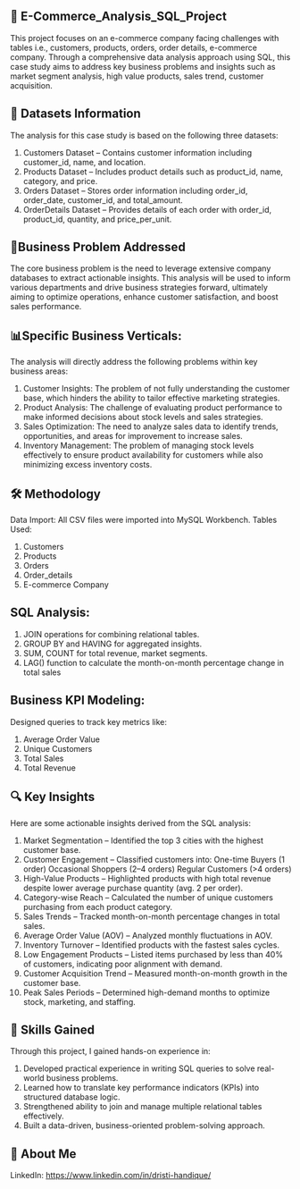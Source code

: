 ## 📌 E-Commerce_Analysis_SQL_Project
This project focuses on an e-commerce company facing challenges with tables i.e., customers, products, orders, order details, e-commerce company. Through a comprehensive data analysis approach using SQL, this case study aims to address key business problems and insights such as market segment analysis, high value products, sales trend, customer acquisition.

## 📂 Datasets Information
The analysis for this case study is based on the following three datasets:
1.	Customers Dataset – Contains customer information including customer_id, name, and location.
2.	Products Dataset – Includes product details such as product_id, name, category, and price.
3.	Orders Dataset – Stores order information including order_id, order_date, customer_id, and total_amount.
4.	OrderDetails Dataset – Provides details of each order with order_id, product_id, quantity, and price_per_unit.

## 🎯Business Problem Addressed
The core business problem is the need to leverage extensive company databases to extract actionable insights. This analysis will be used to inform various departments and drive business strategies forward, ultimately aiming to optimize operations, enhance customer satisfaction, and boost sales performance.

## 📊Specific Business Verticals: 
The analysis will directly address the following problems within key business areas:
1. Customer Insights: The problem of not fully understanding the customer base, which hinders the ability to tailor effective marketing strategies.
2. Product Analysis: The challenge of evaluating product performance to make informed decisions about stock levels and sales strategies.
3. Sales Optimization: The need to analyze sales data to identify trends, opportunities, and areas for improvement to increase sales.
4. Inventory Management: The problem of managing stock levels effectively to ensure product availability for customers while also minimizing excess inventory costs.

## 🛠️ Methodology
Data Import: All CSV files were imported into MySQL Workbench.
Tables Used:
1.	Customers
2.	Products
3.	Orders
4.	Order_details
5.	E-commerce Company

## SQL Analysis:
1.	JOIN operations for combining relational tables.
2.	GROUP BY and HAVING for aggregated insights.
3.	SUM, COUNT for total revenue, market segments.
4.	LAG() function to calculate the month-on-month percentage change in total sales

## Business KPI Modeling:
Designed queries to track key metrics like:
1.	Average Order Value
2.	Unique Customers
3.	Total Sales
4.	Total Revenue

## 🔍 Key Insights
Here are some actionable insights derived from the SQL analysis:
1.	Market Segmentation – Identified the top 3 cities with the highest customer base.
2.	Customer Engagement – Classified customers into:
One-time Buyers (1 order)
Occasional Shoppers (2–4 orders)
Regular Customers (>4 orders)
3.	High-Value Products – Highlighted products with high total revenue despite lower average purchase quantity (avg. 2 per order).
4.	Category-wise Reach – Calculated the number of unique customers purchasing from each product category.
5.	Sales Trends – Tracked month-on-month percentage changes in total sales.
6.	Average Order Value (AOV) – Analyzed monthly fluctuations in AOV.
7.	Inventory Turnover – Identified products with the fastest sales cycles.
8.	Low Engagement Products – Listed items purchased by less than 40% of customers, indicating poor alignment with demand.
9.	Customer Acquisition Trend – Measured month-on-month growth in the customer base.
10.	Peak Sales Periods – Determined high-demand months to optimize stock, marketing, and staffing.

## 🧠 Skills Gained
Through this project, I gained hands-on experience in:
1.	Developed practical experience in writing SQL queries to solve real-world business problems.
2.	Learned how to translate key performance indicators (KPIs) into structured database logic.
3.	Strengthened ability to join and manage multiple relational tables effectively.
4.	Built a data-driven, business-oriented problem-solving approach.

## 👤 About Me
LinkedIn: https://www.linkedin.com/in/dristi-handique/
